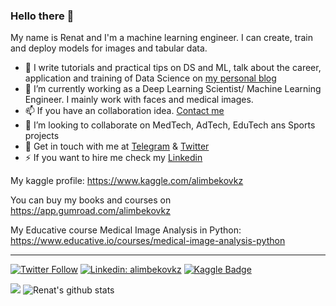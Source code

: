 ### Hello there 👋

My name is Renat and I'm a machine learning engineer. I can create, train and deploy models for images and tabular data.

- 📱 I write tutorials and practical tips on DS and ML, talk about the career, application and training of Data Science on [my personal blog](https://alimbekov.com/)
- 🔭 I’m currently working as a Deep Learning Scientist/ Machine Learning Engineer. I mainly work with faces and medical images.
- 📫 If you have an collaboration idea. [Contact me](mailto:alimbekovr@hotmail.com)
- 👯 I’m looking to collaborate on MedTech, AdTech, EduTech ans Sports projects
- 💬 Get in touch with me at [Telegram](https://t.me/alimbekovkz) & [Twitter](https://twitter.com/alimbekovkz)
- ⚡ If you want to hire me check my [Linkedin](https://www.linkedin.com/in/alimbekovkz/)

My kaggle profile: https://www.kaggle.com/alimbekovkz

You can buy my books and courses on https://app.gumroad.com/alimbekovkz

My Educative course Medical Image Analysis in Python: https://www.educative.io/courses/medical-image-analysis-python

---
[![Twitter Follow](https://img.shields.io/twitter/follow/alimbekovkz?label=Follow&style=social)](https://twitter.com/alimbekovkz)
[![Linkedin: alimbekovkz](https://img.shields.io/badge/-Renat%20Alimbekov-blue?style=flat-square&logo=Linkedin&logoColor=white&link=https://www.linkedin.com/in/alimbekovkz/)](https://www.linkedin.com/in/alimbekovkz/)
[![Kaggle Badge](https://img.shields.io/badge/-teal?style=flat&logo=kaggle&logoColor=deepblue&link=https://www.kaggle.com/alimbekovkz)](https://www.kaggle.com/alimbekovkz)


 <img src="https://road-to-kaggle-grandmaster.vercel.app/api/badges/alimbekovkz/competition/light" /> ![Renat's github stats](https://github-readme-stats.vercel.app/api?username=alimbekovKZ&show_icons=true&hide_border=true)
